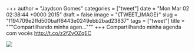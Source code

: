 
+++
author = "Jaydson Gomes"
categories = ["tweet"]
date = "Mon Mar 02 02:38:44 +0000 2015"
draft = false
image = "{TWEET_IMAGE}"
slug = "f194709e2ffd500baff6443e0249ebb2bad23837"
tags = ["tweet"]
title = """Compartilhando minha agen..."""
+++
Compartilhando minha agenda com vocês http://t.co/z2fZvOZqEC

![](/images/tweet-media/572224492036104192-B_Dy8zgU0AA5MHy.png)